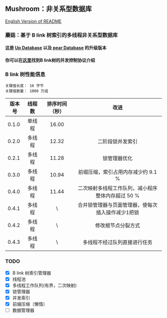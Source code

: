 ## Mushroom：非关系型数据库
[English Version of README](./README.en.md)

### 蘑菇：基于 B link 树索引的多线程非关系型数据库

#### 这是 [Up Database](http://www.github.com/UncP/Up_Database) 以及 [pear Database](http://www.github.com/UncP/pear) 的升级版本

#### 你可以在[这里](https://zhuanlan.zhihu.com/p/24800198)找到B link树的并发控制协议介绍


### B link 树性能信息
`关键值长度： 16 字节`  
`关键值数量： 1000 万组`

|  版本号  |  线程数  |  排序时间（秒） |           改进             |
|--------|:-------:|:-----------:|:-----------------------------:|
| 0.1.0  |  单线程  |    16.00    ||
| 0.2.0  |  多线程  |    12.32    |         二阶段锁并发索引          |
| 0.2.1  |  多线程  |    11.28    |            锁管理器优化                      |
| 0.3.0  |  多线程  |    10.94    |  前缀压缩，索引占用内存减少约 9.1 %             |
| 0.4.0  |  多线程  |    11.44    |  二次映射多线程工作队列，减小程序整体内存超过 50 % |
| 0.4.1  |  多线程  |    \   |  合并锁管理器与页面管理器，使每次插入操作减少1把锁 |
| 0.4.2  |  多线程  |    \   |  修改根节点分裂方式 |
| 0.4.3  |  多线程  |    \   |  多线程不经过队列直接进行任务 |


### TODO
- [x] B link 树索引管理器
- [x] 线程池
- [x] 多线程工作队列(有界，二次映射)
- [x] 锁管理器
- [x] 并发索引
- [x] 前缀压缩（懒惰）
- [ ] 数据管理器
